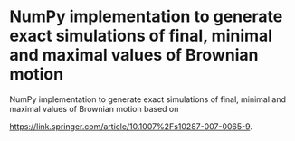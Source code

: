 # NumPy implementation to generate exact simulations of final, minimal and maximal values of Brownian motion
NumPy implementation to generate exact simulations of final, minimal and maximal values of Brownian motion based on 

https://link.springer.com/article/10.1007%2Fs10287-007-0065-9.



